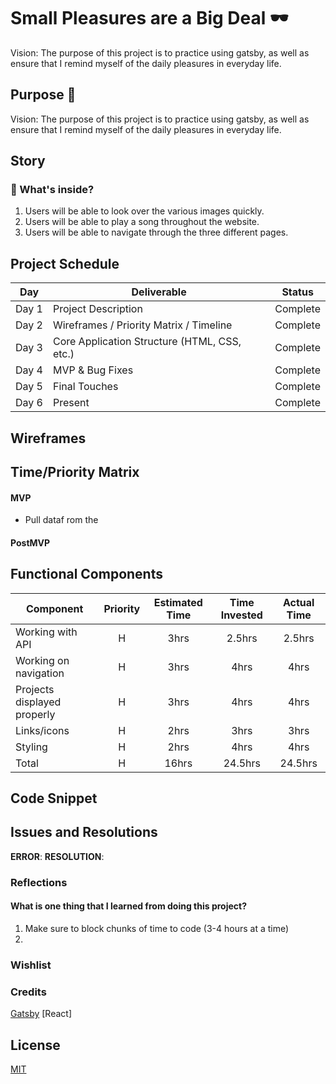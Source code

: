 
# Small Pleasures are a Big Deal :dark_sunglasses:
Vision: The purpose of this project is to practice using gatsby, as well as ensure that I remind myself of the daily pleasures in everyday life. 

## Purpose :rocket:
Vision: The purpose of this project is to practice using gatsby, as well as ensure that I remind myself of the daily pleasures in everyday life. 

## Story 
### 🧐 What's inside?
1. Users will be able to look over the various images quickly. 
2. Users will be able to play a song throughout the website. 
3. Users will be able to navigate through the three different pages. 

## Project Schedule

|  Day | Deliverable | Status
|---|---| ---|
|Day 1| Project Description | Complete
|Day 2| Wireframes / Priority Matrix / Timeline | Complete
|Day 3| Core Application Structure (HTML, CSS, etc.) | Complete
|Day 4| MVP & Bug Fixes | Complete
|Day 5| Final Touches | Complete
|Day 6| Present | Complete

## Wireframes

## Time/Priority Matrix 


#### MVP 

- Pull dataf rom the 

#### PostMVP 



## Functional Components

| Component | Priority | Estimated Time | Time Invested | Actual Time |
| --- | :---: |  :---: | :---: | :---: |
| Working with API | H | 3hrs| 2.5hrs | 2.5hrs |
| Working on navigation | H | 3hrs| 4hrs | 4hrs |
| Projects displayed properly| H | 3hrs| 4hrs | 4hrs |
| Links/icons | H | 2hrs | 3hrs | 3hrs |
| Styling | H | 2hrs | 4hrs | 4hrs |
| Total | H | 16hrs| 24.5hrs | 24.5hrs |


## Code Snippet


## Issues and Resolutions

**ERROR**:
**RESOLUTION**: 


### Reflections

#### What is one thing that I learned from doing this project?
1. Make sure to block chunks of time to code (3-4 hours at a time) 
2. 
</span>

### Wishlist 

### Credits 
[Gatsby](https://www.gatsbyjs.org/)
[React]

## License
[MIT](https://choosealicense.com/licenses/mit/)


